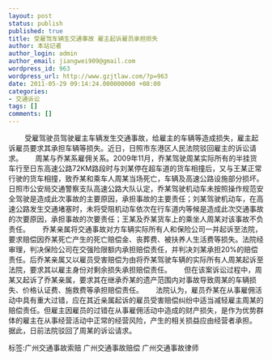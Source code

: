 ```yaml
---
layout: post
status: publish
published: true
title: 受雇驾车辆生交通事故 雇主起诉雇员承担损失
author: 本站记者
author_login: admin
author_email: jiangwei909@gmail.com
wordpress_id: 963
wordpress_url: http://www.gzjtlaw.com/?p=963
date: 2011-05-29 09:14:24.000000000 +08:00
categories:
- 交通诉讼
tags: []
comments: []
---
```

　　 受雇驾驶员驾驶雇主车辆发生交通事故，给雇主的车辆等造成损失，雇主起诉雇员要求其承担车辆等损失。近日，日照市东港区人民法院驳回雇主的诉讼请求。　　 周某与乔某系雇佣关系。2009年11月，乔某驾驶周某实际所有的半挂货车行至日东高速公路72KM路段时与刘某停在超车道的货车相撞后，又与王某正常行驶的货车相撞，致乔某和乘车人周某当场死亡，车辆及高速公路设施部分损坏。　　 日照市公安局交通警察支队高速公路大队认定，乔某驾驶机动车未按照操作规范安全驾驶是造成此次事故的主要原因，承担事故的主要责任；刘某驾驶机动车，在高速公路发生交通堵塞时，未将受阻机动车依次在行车道内等候是造成此次交通事故的次要原因，承担事故的次要责任；王某及乔某货车上的乘坐人周某对该事故不负责任。　　 乔某亲属将交通事故对方车辆实际所有人和保险公司一并起诉至法院，要求赔偿因乔某死亡产生的死亡赔偿金、丧葬费、被扶养人生活费等损失。法院经审理，判决保险公司在交强险限额内承担赔偿责任，并判决刘某承担20%的赔偿责任。后乔某亲属又以雇员受害赔偿为由将乔某驾驶车辆的实际所有人周某起诉至法院，要求其以雇主身份对剩余损失承担赔偿责任。　　 但在该案诉讼过程中，周某又起诉了乔某亲属，要求其在继承乔某的遗产范围内对事故导致周某的车辆损失、价格认证费、施救费等承担赔偿责任。　　 法院认为，雇员乔某在从事雇佣活动中具有重大过错，应在其近亲属起诉的雇员受害赔偿纠纷中适当减轻雇主周某的赔偿责任。但雇主因雇员的过错在从事雇佣活动中造成的财产损失，是作为优势群体的雇主在从事经营活动中正常的经营风险，产生的相关损益应由经营者承担。　　 据此，日前法院驳回了周某的诉讼请求。标签:广州交通事故索赔 广州交通事故赔偿 广州交通事故律师

